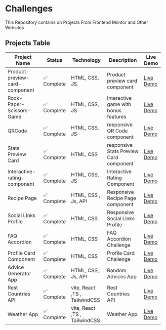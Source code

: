 # Challenges
This Repository contains on Projects From Frontend Montor and Other Websites

## Projects Table

| Project Name | Status | Technology | Description | Live Demo |
|--------------|--------|------------|-------------|-----------|
| Product-preview-card-component | ✅ Complete | HTML, CSS, JS | Product preview card component| [Live Demo](https://keroloslotfy.github.io/Challenges/Product-preview-card-component)|
| Rock-Paper-Scissors-Game | ✅ Complete | HTML, CSS, JS | Interactive game with bonus features | [Live Demo](https://keroloslotfy.github.io/Challenges/Rock-Paper-Scissors-Game) |
| QRCode | ✅ Complete |  HTML, CSS, JS | responsive QR Code component | [Live Demo](https://keroloslotfy.github.io/Challenges/QRCode)|
| Stats Preview Card | ✅ Complete |  HTML, CSS | responsive Stats Preview Card component | [Live Demo](https://keroloslotfy.github.io/Challenges/stats-preview-card-component)|
| Interactive-rating-component | ✅ Complete |  HTML, CSS, JS | Interactive Rating Component | [Live Demo](https://keroloslotfy.github.io/Challenges/Interactive-rating-component)|
| Recipe Page | ✅ Complete|  HTML, CSS , Js, API | Responsive Recipe Page component | [Live Demo](https://keroloslotfy.github.io/Challenges/Recipe-page)|
| Social Links Profile | ✅ Complete |  HTML, CSS | Responsive Social Links Profile | [Live Demo](https://keroloslotfy.github.io/Challenges/Social-links-profile)|
| FAQ Accordion | ✅ Complete |  HTML, CSS | FAQ Accordion Challenge | [Live Demo](https://keroloslotfy.github.io/Challenges/FAQ-accordion)|
| Profile Card Component | ✅ Complete |  HTML, CSS | Profile Card Challenge | [Live Demo](https://keroloslotfy.github.io/Challenges/Profile-card)|
| Advice Generator App | ✅ Complete |  HTML, CSS, Js, API | Random Advices App | [Live Demo](https://keroloslotfy.github.io/Challenges/advice-generator-app)|
| Rest Countries API | ✅ Complete | vite, React ,TS , TailwindCSS | Rest Countries API | [Live Demo](https://countrieschallenge.netlify.app/)|
| Weather App | ✅ Complete | vite, React ,TS , TailwindCSS | Weather App | [Live Demo](https://weather-app-c.netlify.app/)|
